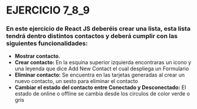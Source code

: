 
# EJERCICIO 7_8_9

### En este ejercicio de React JS deberéis crear una lista, esta lista tendrá dentro distintos contactos y deberá cumplir con las siguientes funcionalidades:

* **Mostrar contacto.**
* **Crear contacto:** En la esquina superior izquierda encontraras un icono y una leyenda que dice Add New Contact el cual despliega un Formulario
* **Eliminar contacto:** Se encuentra en las tarjetas generadas al crear un nuevo contacto, un sesto para eliminar el contacto
* **Cambiar el estado del contacto entre Conectado y Desconectado:** El estado de online o offline se cambia desde los circulos de color verde o gris
